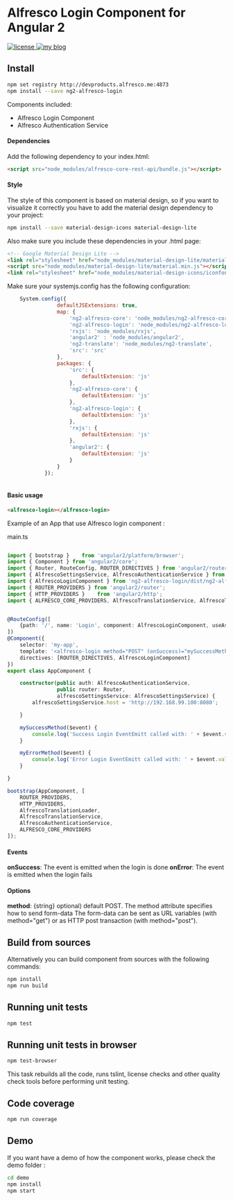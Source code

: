# Alfresco Login Component for Angular 2
<p>
  <a href='https://raw.githubusercontent.com/Alfresco/dev-platform-webcomponents/master/ng2-components/ng2-alfresco-upload/LICENSE'>
     <img src='https://img.shields.io/hexpm/l/plug.svg' alt='license' />
  </a>
  <a href='https://www.alfresco.com/'>
     <img src='https://img.shields.io/badge/style-component-green.svg?label=alfresco' alt='my blog' />
  </a>
</p>

## Install


```sh
npm set registry http://devproducts.alfresco.me:4873
npm install --save ng2-alfresco-login
```

Components included:

* Alfresco Login Component
* Alfresco Authentication Service

#### Dependencies

Add the following dependency to your index.html:

```html
<script src="node_modules/alfresco-core-rest-api/bundle.js"></script>
```

#### Style
The style of this component is based on material design, so if you want to visualize it correctly you have to add the material
design dependency to your project:

```sh
npm install --save material-design-icons material-design-lite
```

Also make sure you include these dependencies in your .html page:

```html
<!-- Google Material Design Lite -->
<link rel="stylesheet" href="node_modules/material-design-lite/material.min.css">
<script src="node_modules/material-design-lite/material.min.js"></script>
<link rel="stylesheet" href="node_modules/material-design-icons/iconfont/material-icons.css">
```

Make sure your systemjs.config has the following configuration:

```javascript
    System.config({
                defaultJSExtensions: true,
                map: {
                    'ng2-alfresco-core': 'node_modules/ng2-alfresco-core',
                    'ng2-alfresco-login': 'node_modules/ng2-alfresco-login',
                    'rxjs': 'node_modules/rxjs',
                    'angular2' : 'node_modules/angular2',
                    'ng2-translate': 'node_modules/ng2-translate',
                    'src': 'src'
                },
                packages: {
                    'src': {
                        defaultExtension: 'js'
                    },
                    'ng2-alfresco-core': {
                        defaultExtension: 'js'
                    },
                    'ng2-alfresco-login': {
                        defaultExtension: 'js'
                    },
                    'rxjs': {
                        defaultExtension: 'js'
                    },
                    'angular2': {
                        defaultExtension: 'js'
                    }
                }
            });
    
```

#### Basic usage


```html
<alfresco-login></alfresco-login>
```

Example of an App that use Alfresco login component :

main.ts
```ts

import { bootstrap }    from 'angular2/platform/browser';
import { Component } from 'angular2/core';
import { Router, RouteConfig, ROUTER_DIRECTIVES } from 'angular2/router';
import { AlfrescoSettingsService, AlfrescoAuthenticationService } from 'ng2-alfresco-core/dist/ng2-alfresco-core';
import { AlfrescoLoginComponent } from 'ng2-alfresco-login/dist/ng2-alfresco-login';
import { ROUTER_PROVIDERS } from 'angular2/router';
import { HTTP_PROVIDERS }    from 'angular2/http';
import { ALFRESCO_CORE_PROVIDERS, AlfrescoTranslationService, AlfrescoTranslationLoader } from 'ng2-alfresco-core/dist/ng2-alfresco-core';


@RouteConfig([
    {path: '/', name: 'Login', component: AlfrescoLoginComponent, useAsDefault: true}
])
@Component({
    selector: 'my-app',
    template: '<alfresco-login method="POST" (onSuccess)="mySuccessMethod($event)" (onError)="myErrorMethod($event)"></alfresco-login>',
    directives: [ROUTER_DIRECTIVES, AlfrescoLoginComponent]
})
export class AppComponent {

    constructor(public auth: AlfrescoAuthenticationService,
                public router: Router,
                alfrescoSettingsService: AlfrescoSettingsService) {
        alfrescoSettingsService.host = 'http://192.168.99.100:8080';

    }

    mySuccessMethod($event) {
        console.log('Success Login EventEmitt called with: ' + $event.value);
    }

    myErrorMethod($event) {
        console.log('Error Login EventEmitt called with: ' + $event.value);
    }

}

bootstrap(AppComponent, [
    ROUTER_PROVIDERS,
    HTTP_PROVIDERS,
    AlfrescoTranslationLoader,
    AlfrescoTranslationService,
    AlfrescoAuthenticationService,
    ALFRESCO_CORE_PROVIDERS
]);

```
#### Events
**onSuccess**: The event is emitted when the login is done
**onError**: The event is emitted when the login fails<br />


#### Options

**method**: {string} optional) default POST. The method attribute specifies how to send form-data
The form-data can be sent as URL variables (with method="get") or as HTTP post transaction (with method="post").<br />

## Build from sources
Alternatively you can build component from sources with the following commands:


```sh
npm install
npm run build
```

## Running unit tests

```sh
npm test
```

## Running unit tests in browser

```sh
npm test-browser
```

This task rebuilds all the code, runs tslint, license checks and other quality check tools 
before performing unit testing. 

## Code coverage

```sh
npm run coverage
```

## Demo

If you want have a demo of how the component works, please check the demo folder :

```sh
cd demo
npm install
npm start
```

